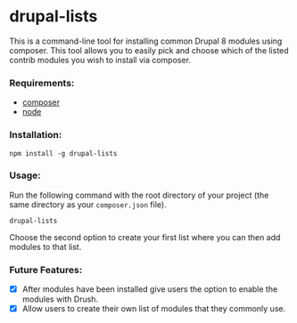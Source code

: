 # drupal-lists
This is a command-line tool for installing common Drupal 8 modules using composer. This tool allows you to easily pick and choose which of the listed contrib modules you wish to install via composer.

### Requirements:
- [composer](https://getcomposer.org/download/)
- [node](https://nodejs.org/en/download/)

### Installation:
```
npm install -g drupal-lists 
```

### Usage:
Run the following command with the root directory of your project (the same directory as your `composer.json` file).
```
drupal-lists
```
Choose the second option to create your first list where you can then add modules to that list.

### Future Features:
- [x] After modules have been installed give users the option to enable the modules with Drush.
- [x] Allow users to create their own list of modules that they commonly use.
